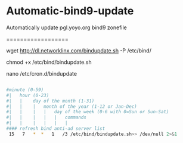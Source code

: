Automatic-bind9-update
======================

Automatically update pgl.yoyo.org bind9 zonefile


==================

wget http://dl.networklinx.com/bindupdate.sh -P /etc/bind/

chmod +x /etc/bind/bindupdate.sh

nano /etc/cron.d/bindupdate


```bash

#minute (0-59)
#|   hour (0-23)
#|   |    day of the month (1-31)
#|   |    |   month of the year (1-12 or Jan-Dec)
#|   |    |   |   day of the week (0-6 with 0=Sun or Sun-Sat)
#|   |    |   |   |   commands
#|   |    |   |   |   |
#### refresh bind anti-ad server list
 15   7   *  *   1   /3 /etc/bind/bindupdate.sh>> /dev/null 2>&1
```
